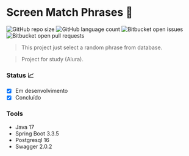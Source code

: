 
# Screen Match Phrases 💬

![GitHub repo size](https://img.shields.io/github/repo-size/Tsuda12/screen-match-phrases-api?style=for-the-badge)
![GitHub language count](https://img.shields.io/github/languages/count/Tsuda12/screen-match-phrases-api?style=for-the-badge)
![Bitbucket open issues](https://img.shields.io/bitbucket/issues/Tsuda12/screen-match-phrases-api?style=for-the-badge)
![Bitbucket open pull requests](https://img.shields.io/bitbucket/pr-raw/Tsuda12/screen-match-phrases-api?style=for-the-badge)

> This project just select a random phrase from database.

> Project for study (Alura). 

### Status 📈
- [x] Em desenvolvimento
- [x] Concluído

### Tools
- Java 17
- Spring Boot 3.3.5
- Postgresql 16
- Swagger 2.0.2
